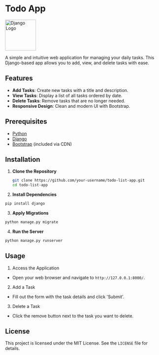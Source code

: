 # Todo App

<img src="https://www.djangoproject.com/s/img/logos/django-logo-negative.png" alt="Django Logo" width="100"/>

A simple and intuitive web application for managing your daily tasks. This Django-based app allows you to add, view, and delete tasks with ease.

## Features

- **Add Tasks**: Create new tasks with a title and description.
- **View Tasks**: Display a list of all tasks ordered by date.
- **Delete Tasks**: Remove tasks that are no longer needed.
- **Responsive Design**: Clean and modern UI with Bootstrap.

## Prerequisites

- [Python](https://www.python.org/downloads/)
- [Django](https://www.djangoproject.com/)
- [Bootstrap](https://getbootstrap.com/) (included via CDN)

## Installation

1. **Clone the Repository**
   ```sh
   git clone https://github.com/your-username/todo-list-app.git
   cd todo-list-app
   ```

2. **Install Dependencies**
```sh
pip install django
```

3. **Apply Migrations**

```sh
python manage.py migrate
```

4. **Run the Server**

```sh
python manage.py runserver
```

## Usage
1. Access the Application
 - Open your web browser and navigate to `http://127.0.0.1:8000/`.

2. Add a Task

 - Fill out the form with the task details and click 'Submit'.

3. Delete a Task
 - Click the remove button next to the task you want to delete.

## License

This project is licensed under the MIT License. See the `LICENSE` file for details.
